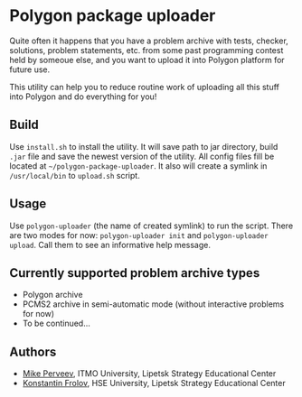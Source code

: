 # Polygon package uploader

Quite often it happens that you have a problem archive with tests, checker, solutions, problem statements, etc.
from some past programming contest held by someoue else, and you want to upload it into Polygon platform for future use.

This utility can help you to reduce routine work of uploading all this stuff into Polygon and do everything for you!

## Build

Use `install.sh` to install the utility. It will save path to jar directory, build `.jar` file and save the newest version of the utility.
All config files fill be located at `~/polygon-package-uploader`. It also will create a symlink in `/usr/local/bin` to `upload.sh` script.

## Usage

Use `polygon-uploader` (the name of created symlink) to run the script. There are two modes for now: `polygon-uploader init` and `polygon-uploader upload`.
Call them to see an informative help message.

## Currently supported problem archive types

- Polygon archive
- PCMS2 archive in semi-automatic mode (without interactive problems for now)
- To be continued...

## Authors

- [Mike Perveev](https://github.com/perveevm), ITMO University, Lipetsk Strategy Educational Center
- [Konstantin Frolov](https://github.com/Nybik), HSE University, Lipetsk Strategy Educational Center
